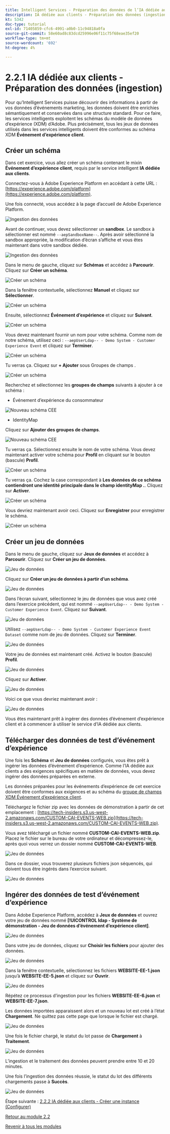 ```yaml
---
title: Intelligent Services - Préparation des données de l’IA dédiée aux clients (Ingest)
description: IA dédiée aux clients - Préparation des données (ingestion)
kt: 5342
doc-type: tutorial
exl-id: 71405859-cfc6-4991-a0b0-11c94818a0fa
source-git-commit: 58e60ad8c83dcd25996e06f11c75f68eae35ef20
workflow-type: tm+mt
source-wordcount: '692'
ht-degree: 4%

---
```


# 2.2.1 IA dédiée aux clients - Préparation des données (ingestion)

Pour qu’Intelligent Services puisse découvrir des informations à partir de vos données d’événements marketing, les données doivent être enrichies sémantiquement et conservées dans une structure standard. Pour ce faire, les services intelligents exploitent les schémas du modèle de données d’expérience (XDM) d’Adobe.
Plus précisément, tous les jeux de données utilisés dans les services intelligents doivent être conformes au schéma XDM **Événement d’expérience client**.

## Créer un schéma

Dans cet exercice, vous allez créer un schéma contenant le mixin **Événement d’expérience client**, requis par le service intelligent **IA dédiée aux clients**.

Connectez-vous à Adobe Experience Platform en accédant à cette URL : [https://experience.adobe.com/platform](https://experience.adobe.com/platform).

Une fois connecté, vous accédez à la page d’accueil de Adobe Experience Platform.

![Ingestion des données](../../datacollection/module1.2/images/home.png)

Avant de continuer, vous devez sélectionner un **sandbox**. Le sandbox à sélectionner est nommé ``--aepSandboxName--``. Après avoir sélectionné la sandbox appropriée, la modification d’écran s’affiche et vous êtes maintenant dans votre sandbox dédiée.

![Ingestion des données](../../datacollection/module1.2/images/sb1.png)

Dans le menu de gauche, cliquez sur **Schémas** et accédez à **Parcourir**. Cliquez sur **Créer un schéma**.

![Créer un schéma](./images/createschemabutton.png)

Dans la fenêtre contextuelle, sélectionnez **Manuel** et cliquez sur **Sélectionner**.

![Créer un schéma](./images/schmanual.png)

Ensuite, sélectionnez **Événement d’expérience** et cliquez sur **Suivant**.

![Créer un schéma](./images/xdmee.png)

Vous devez maintenant fournir un nom pour votre schéma. Comme nom de notre schéma, utilisez ceci : `--aepUserLdap-- - Demo System - Customer Experience Event` et cliquez sur **Terminer**.

![Créer un schéma](./images/schname.png)

Tu verras ça. Cliquez sur **+ Ajouter** sous Groupes de champs .

![Créer un schéma](./images/xdmee1.png)

Recherchez et sélectionnez les **groupes de champs** suivants à ajouter à ce schéma :

- Événement d’expérience du consommateur

![Nouveau schéma CEE](./images/cee1.png)

- IdentityMap

Cliquez sur **Ajouter des groupes de champs**.

![Nouveau schéma CEE](./images/cee2.png)

Tu verras ça. Sélectionnez ensuite le nom de votre schéma. Vous devez maintenant activer votre schéma pour **Profil** en cliquant sur le bouton (bascule) **Profil**.

![Créer un schéma](./images/xdmee3.png)

Tu verras ça. Cochez la case correspondant à **Les données de ce schéma contiendront une identité principale dans le champ identityMap .**. Cliquez sur **Activer**.

![Créer un schéma](./images/xdmee4.png)

Vous devriez maintenant avoir ceci. Cliquez sur **Enregistrer** pour enregistrer le schéma.

![Créer un schéma](./images/xdmee5.png)

## Créer un jeu de données

Dans le menu de gauche, cliquez sur **Jeux de données** et accédez à **Parcourir**. Cliquez sur **Créer un jeu de données**.

![Jeu de données](./images/createds.png)

Cliquez sur **Créer un jeu de données à partir d’un schéma**.

![Jeu de données](./images/createdatasetfromschema.png)

Dans l’écran suivant, sélectionnez le jeu de données que vous avez créé dans l’exercice précédent, qui est nommé `--aepUserLdap-- - Demo System - Customer Experience Event`. Cliquez sur **Suivant**.

![Jeu de données](./images/createds1.png)

Utilisez `--aepUserLdap-- - Demo System - Customer Experience Event Dataset` comme nom de jeu de données. Cliquez sur **Terminer**.

![Jeu de données](./images/createds2.png)

Votre jeu de données est maintenant créé. Activez le bouton (bascule) **Profil**.

![Jeu de données](./images/createds3.png)

Cliquez sur **Activer**.

![Jeu de données](./images/createds4.png)

Voici ce que vous devriez maintenant avoir :

![Jeu de données](./images/createds5.png)

Vous êtes maintenant prêt à ingérer des données d’événement d’expérience client et à commencer à utiliser le service d’IA dédiée aux clients.

## Télécharger des données de test d’événement d’expérience

Une fois les **Schéma** et **Jeu de données** configurés, vous êtes prêt à ingérer les données d’événement d’expérience. Comme l’IA dédiée aux clients a des exigences spécifiques en matière de données, vous devez ingérer des données préparées en externe.

Les données préparées pour les événements d’expérience de cet exercice doivent être conformes aux exigences et au schéma du [groupe de champs XDM Événement d’expérience client](https://github.com/adobe/xdm/blob/797cf4930d5a80799a095256302675b1362c9a15/docs/reference/context/experienceevent-consumer.schema.md).

Téléchargez le fichier zip avec les données de démonstration à partir de cet emplacement : [https://tech-insiders.s3.us-west-2.amazonaws.com/CUSTOM-CAI-EVENTS-WEB.zip](https://tech-insiders.s3.us-west-2.amazonaws.com/CUSTOM-CAI-EVENTS-WEB.zip).

Vous avez téléchargé un fichier nommé **CUSTOM-CAI-EVENTS-WEB.zip**. Placez le fichier sur le bureau de votre ordinateur et décompressez-le, après quoi vous verrez un dossier nommé **CUSTOM-CAI-EVENTS-WEB**.

![Jeu de données](./images/ingest.png)

Dans ce dossier, vous trouverez plusieurs fichiers json séquencés, qui doivent tous être ingérés dans l’exercice suivant.

![Jeu de données](./images/ingest1a.png)

## Ingérer des données de test d’événement d’expérience

Dans Adobe Experience Platform, accédez à **Jeux de données** et ouvrez votre jeu de données nommé **[!UICONTROL ldap - Système de démonstration - Jeu de données d’événement d’expérience client]**.

![Jeu de données](./images/ingest1.png)

Dans votre jeu de données, cliquez sur **Choisir les fichiers** pour ajouter des données.

![Jeu de données](./images/ingest2.png)

Dans la fenêtre contextuelle, sélectionnez les fichiers **WEBSITE-EE-1.json** jusqu’à **WEBSITE-EE-5.json** et cliquez sur **Ouvrir**.

![Jeu de données](./images/ingest3.png)

Répétez ce processus d’ingestion pour les fichiers **WEBSITE-EE-6.json** et **WEBSITE-EE-7.json**.

Les données importées apparaissent alors et un nouveau lot est créé à l’état **Chargement**. Ne quittez pas cette page que lorsque le fichier est chargé.

![Jeu de données](./images/ingest4.png)

Une fois le fichier chargé, le statut du lot passe de **Chargement** à **Traitement**.

![Jeu de données](./images/ingest5.png)

L’ingestion et le traitement des données peuvent prendre entre 10 et 20 minutes.

Une fois l’ingestion des données réussie, le statut du lot des différents chargements passe à **Succès**.

![Jeu de données](./images/ingest7.png)

Étape suivante : [2.2.2 IA dédiée aux clients - Créer une instance (Configurer)](./ex2.md)

[Retour au module 2.2](./intelligent-services.md)

[Revenir à tous les modules](./../../../overview.md)
